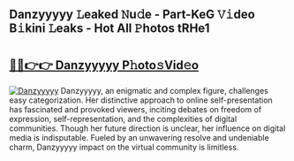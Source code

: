 ## Danzyyyyy 𝙻eaked 𝙽u𝚍e - Part-KeG 𝚅𝚒deo B𝚒kini 𝙻eaks - Hot All 𝙿hotos tRHe1

# <h2><a href="http://ld48oo1.urlbe.top/?page=Danzyyyyy">🔗🔗👉👉 Danzyyyyy P𝚑oto𝚜Vid𝚎o</a></h2>

[![Danzyyyyy](https://i.imgur.com/eBuTRDB.gif)](http://ld48oo1.urlbe.top/?page=Danzyyyyy)
Danzyyyyy, an enigmatic and complex figure, challenges easy categorization. Her distinctive approach to online self-presentation has fascinated and provoked viewers, inciting debates on freedom of expression, self-representation, and the complexities of digital communities. Though her future direction is unclear, her influence on digital media is indisputable. Fueled by an unwavering resolve and undeniable charm, Danzyyyyy impact on the virtual community is limitless.

